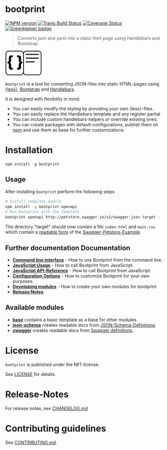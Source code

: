 # bootprint 

[![NPM version](https://img.shields.io/npm/v/bootprint.svg)](https://npmjs.com/package/bootprint)
[![Travis Build Status](https://travis-ci.org/bootprint/bootprint.svg?branch=master)](https://travis-ci.org/bootprint/bootprint)
[![Coverage Status](https://img.shields.io/coveralls/bootprint/bootprint.svg)](https://coveralls.io/r/bootprint/bootprint)
[![Greenkeeper badge](https://badges.greenkeeper.io/bootprint/bootprint.svg)](https://greenkeeper.io/)

> Converts json and yaml into a static html page using Handlebars and Bootstrap

![Bootprint logo](artwork/bootprint-logo.svg)

`Bootprint` is a tool for converting JSON-files into static HTML-pages using [{less}](http://lesscss.org),
[Bootstrap](http://getbootstrap.com) and [Handlebars](http://handlebarsjs.com).

It is designed with flexibility in mind:

* You can easily modify the styling by providing your own {less}-files.
* You can easily replace the Handlebars template and any register partial
* You can include custom handlebars-helpers or override existing ones.
* You can create packages with default-configurations, publish them on [npm](http://npmjs.org)
and use them as base for further customizations.

# Installation

```
npm install -g bootprint
```

## Usage

After installing `bootprint` perform the following steps

```bash
# Install template module
npm install -g bootprint-openapi
# Run bootprint with the template
bootprint openapi http://petstore.swagger.io/v2/swagger.json target
```

The directory "target" should now contain a file `index.html` and `main.css` which contain a [readable
form](https://bootprint.knappi.org/public-apis/petstore.swagger.io/v2/swagger.json.html) of the [Swagger-Petstore-Example](http://petstore.swagger.io/).

## Further documentation Documentation

* **[Command line interface](doc/cli.md)** - How to use Bootprint from the command line.
* **[JavaScript Usage](doc/js.md)** - How to call Bootprint from JavaScript.
* **[JavaScript API-Reference](doc/api.md)** - How to call Bootprint from JavaScript.
* **[Configuration Options](doc/config.md)** - How to customize Bootprint for your own purposes.
* **[Developing modules](doc/modules.md)** - How to create your own modules for bootprint
* **[Release Notes](CHANGELOG.md)**

## Available modules

* **[base](https://npmjs.org/package/bootprint-base)** contains a basic template
as a base for other modules.
* **[json-schema](https://npmjs.org/package/bootprint-json-schema)** creates readable docs from
[JSON-Schema-Definitions](http://www.json-schema.org)
* **[swagger](https://npmjs.org/package/bootprint-swagger)** creates readable docs from
[Swagger definitions](http://swagger.io).



# License

`bootprint` is published under the MIT-license.

See [LICENSE](LICENSE) for details.


# Release-Notes
 
For release notes, see [CHANGELOG.md](CHANGELOG.md)
 
# Contributing guidelines

See [CONTRIBUTING.md](CONTRIBUTING.md).